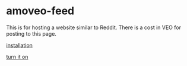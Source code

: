 amoveo-feed
=====

This is for hosting a website similar to Reddit. There is a cost in VEO for posting to this page.

[installation](docs/installation.md)

[turn it on](docs/boot_up.md)